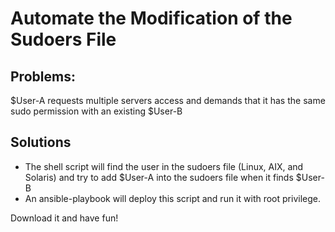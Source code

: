 # Automate the Modification of the Sudoers File

## Problems:
$User-A requests multiple servers access and demands that it has the same sudo permission with an existing $User-B


## Solutions

* The shell script will find the user in the sudoers file (Linux, AIX, and Solaris) and try to add $User-A into the sudoers file when it finds $User-B
* An ansible-playbook will deploy this script and run it with root privilege.



Download it and have fun!
